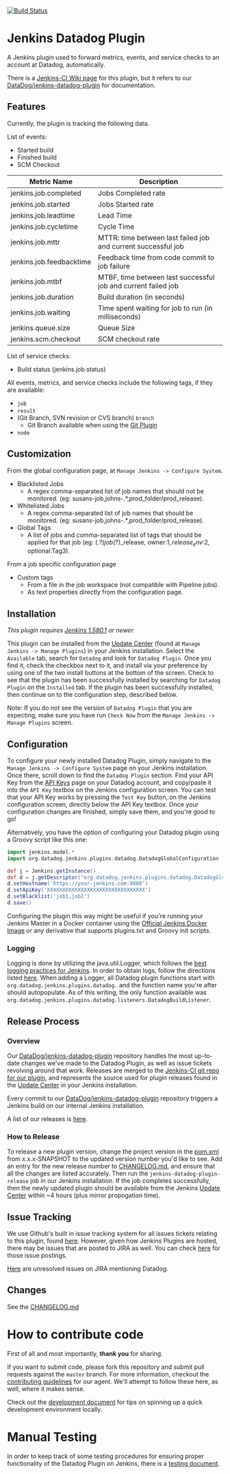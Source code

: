 [![Build Status](https://dev.azure.com/datadoghq/jenkins-datadog-plugin/_apis/build/status/DataDog.jenkins-datadog-plugin?branchName=master)](https://dev.azure.com/datadoghq/jenkins-datadog-plugin/_build/latest?definitionId=18&branchName=master)

# Jenkins Datadog Plugin
A Jenkins plugin used to forward metrics, events, and service checks to an account at Datadog, automatically.

There is a [Jenkins-CI Wiki page](https://wiki.jenkins-ci.org/display/JENKINS/Datadog+Plugin) for this plugin, but it refers to our [DataDog/jenkins-datadog-plugin](https://github.com/DataDog/jenkins-datadog-plugin) for documentation.

## Features
Currently, the plugin is tracking the following data.

List of events:
* Started build
* Finished build
* SCM Checkout


| Metric Name              | Description                                                   |
|--------------------------|---------------------------------------------------------------|
| jenkins.job.completed    | Jobs Completed rate                                           |
| jenkins.job.started      | Jobs Started rate                                             |
| jenkins.job.leadtime     | Lead Time                                                     |
| jenkins.job.cycletime    | Cycle Time                                                    |
| jenkins.job.mttr         | MTTR: time between last failed job and current successful job |
| jenkins.job.feedbacktime | Feedback time from code commit to job failure                 |
| jenkins.job.mtbf         | MTBF, time between last successful job and current failed job |
| jenkins.job.duration     | Build duration (in seconds)                                   |
| jenkins.job.waiting      | Time spent waiting for job to run (in milliseconds)           |
| jenkins.queue.size       | Queue Size                                                    |
| jenkins.scm.checkout     | SCM checkout rate                                             |


List of service checks:
* Build status (jenkins.job.status)

All events, metrics, and service checks include the following tags, if they are available:
* `job`
* `result`
* (Git Branch, SVN revision or CVS branch) `branch` 
  * Git Branch available when using the [Git Plugin](https://wiki.jenkins.io/display/JENKINS/Git+Plugin)
* `node`


## Customization
From the global configuration page, at `Manage Jenkins -> Configure System`.
* Blacklisted Jobs
	* A regex comma-separated list of job names that should not be monitored. (eg: susans-job,johns-.*,prod_folder/prod_release).
* Whitelisted Jobs
	* A regex comma-separated list of job names that should be monitored. (eg: susans-job,johns-.*,prod_folder/prod_release).
* Global Tags
	* A list of jobs and comma-separated list of tags that should be applied for that job (eg: (.*?)_job_(*?)_release, owner:$1, release_env:$2, optional:Tag3).

From a job specific configuration page
* Custom tags
	* From a file in the job workspace (not compatible with Pipeline jobs).
	* As text properties directly from the configuration page.

## Installation
_This plugin requires [Jenkins 1.580.1](http://updates.jenkins-ci.org/download/war/1.580.1/jenkins.war) or newer._

This plugin can be installed from the [Update Center](https://wiki.jenkins-ci.org/display/JENKINS/Plugins#Plugins-Howtoinstallplugins) (found at `Manage Jenkins -> Manage Plugins`) in your Jenkins installation. Select the `Available` tab, search for `Datadog` and look for `Datadog Plugin`. Once you find it, check the checkbox next to it, and install via your preference by using one of the two install buttons at the bottom of the screen. Check to see that the plugin has been successfully installed by searching for `Datadog Plugin` on the `Installed` tab. If the plugin has been successfully installed, then continue on to the configuration step, described below.

Note: If you do not see the version of `Datadog Plugin` that you are expecting, make sure you have run `Check Now` from the `Manage Jenkins -> Manage Plugins` screen.

## Configuration
To configure your newly installed Datadog Plugin, simply navigate to the `Manage Jenkins -> Configure System` page on your Jenkins installation. Once there, scroll down to find the `Datadog Plugin` section. Find your API Key from the [API Keys](https://app.datadoghq.com/account/settings#api) page on your Datadog account, and copy/paste it into the `API Key` textbox on the Jenkins configuration screen. You can test that your API Key works by pressing the `Test Key` button, on the Jenkins configuration screen, directly below the API Key textbox. Once your configuration changes are finished, simply save them, and you're good to go!

Alternatively, you have the option of configuring your Datadog plugin using a Groovy script like this one:

```groovy
import jenkins.model.*
import org.datadog.jenkins.plugins.datadog.DatadogGlobalConfiguration

def j = Jenkins.getInstance()
def d = j.getDescriptor("org.datadog.jenkins.plugins.datadog.DatadogGlobalConfiguration")
d.setHostname('https://your-jenkins.com:8080')
d.setApiKey('XXXXXXXXXXXXXXXXXXXXXXXXXXXXXXXX')
d.setBlacklist('job1,job2')
d.save()
```

Configuring the plugin this way might be useful if you're running your Jenkins Master in a Docker container using the [Official Jenkins Docker Image](https://github.com/jenkinsci/docker) or any derivative that supports plugins.txt and Groovy init scripts.

### Logging
Logging is done by utilizing the java.util.Logger, which follows the [best logging practices for Jenkins](https://wiki.jenkins-ci.org/display/JENKINS/Logging). In order to obtain logs, follow the directions listed [here](https://wiki.jenkins-ci.org/display/JENKINS/Logging). When adding a Logger, all Datadog plugin functions start with `org.datadog.jenkins.plugins.datadog.` and the function name you're after should autopopulate. As of this writing, the only function available was `org.datadog.jenkins.plugins.datadog.listeners.DatadogBuildListener`.

## Release Process
### Overview
Our [DataDog/jenkins-datadog-plugin](https://github.com/DataDog/jenkins-datadog-plugin) repository handles the most up-to-date changes we've made to the Datadog Plugin, as well as issue tickets revolving around that work. Releases are merged to the [Jenkins-CI git repo for our plugin](https://github.com/jenkinsci/datadog-plugin), and represents the source used for plugin releases found in the [Update Center](https://wiki.jenkins-ci.org/display/JENKINS/Plugins#Plugins-Howtoinstallplugins) in your Jenkins installation.

Every commit to our [DataDog/jenkins-datadog-plugin](https://github.com/DataDog/jenkins-datadog-plugin) repository triggers a Jenkins build on our internal Jenkins installation.

A list of our releases is [here](https://github.com/jenkinsci/datadog-plugin/releases).

### How to Release
To release a new plugin version, change the project version in the [pom.xml](pom.xml) from x.x.x-SNAPSHOT to the updated version number you'd like to see. Add an entry for the new release number to [CHANGELOG.md](CHANGELOG.md), and ensure that all the changes are listed accurately. Then run the `jenkins-datadog-plugin-release` job in our Jenkins installation. If the job completes successfully, then the newly updated plugin should be available from the Jenkins [Update Center](https://wiki.jenkins-ci.org/display/JENKINS/Plugins#Plugins-Howtoinstallplugins) within ~4 hours (plus mirror propogation time).

## Issue Tracking
We use Github's built in issue tracking system for all issues tickets relating to this plugin, found [here](https://github.com/DataDog/jenkins-datadog-plugin/issues). However, given how Jenkins Plugins are hosted, there may be issues that are posted to JIRA as well. You can check [here](https://issues.jenkins-ci.org/issues/?jql=project%20%3D%20JENKINS%20AND%20status%20in%20%28Open%2C%20%22In%20Progress%22%2C%20Reopened%29%20AND%20component%20%3D%20datadog-plugin%20ORDER%20BY%20updated%20DESC%2C%20priority%20DESC%2C%20created%20ASC) for those issue postings.

[Here](https://issues.jenkins-ci.org/browse/INFRA-305?jql=status%20in%20%28Open%2C%20%22In%20Progress%22%2C%20Reopened%2C%20Verified%2C%20Untriaged%2C%20%22Fix%20Prepared%22%29%20AND%20text%20~%20%22datadog%22) are unresolved issues on JIRA mentioning Datadog.

## Changes
See the [CHANGELOG.md](CHANGELOG.md)

# How to contribute code

First of all and most importantly, **thank you** for sharing.

If you want to submit code, please fork this repository and submit pull requests against the `master` branch.
For more information, checkout the [contributing guidelines](https://github.com/DataDog/datadog-agent/blob/master/CONTRIBUTING.md) for our agent. We'll attempt to follow these here, as well, where it makes sense.

Check out the [development document](CONTRIBUTING.md) for tips on spinning up a quick development environment locally.

# Manual Testing
In order to keep track of some testing procedures for ensuring proper functionality of the Datadog Plugin on Jenkins, there is a [testing document](CONTRIBUTING.md).
